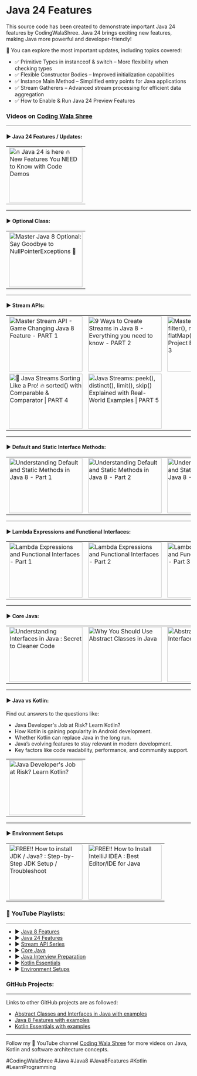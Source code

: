 # Java 24 Features

This source code has been created to demonstrate important Java 24 features by CodingWalaShree.
Java 24 brings exciting new features, making Java more powerful and developer-friendly!

📌 You can explore the most important updates, including topics covered:
- ✅ Primitive Types in instanceof & switch – More flexibility when checking types
- ✅ Flexible Constructor Bodies – Improved initialization capabilities
- ✅ Instance Main Method – Simplified entry points for Java applications
- ✅ Stream Gatherers – Advanced stream processing for efficient data aggregation
- ✅ How to Enable & Run Java 24 Preview Features

### Videos on [Coding Wala Shree](https://www.youtube.com/@CodingwalaShree)

***

#### ▶️ Java 24 Features / Updates:
<table>
   <tr style="border:none !important;">
      <td style="border:none !important;">
         <a href="http://www.youtube.com/watch?feature=player_embedded&v=6JGSivtCYGM
           " target="_blank"><img src="http://img.youtube.com/vi/6JGSivtCYGM/0.jpg"
           alt="🔥 Java 24 is here 🔥 New Features You NEED to Know with Code Demos" width="200" height="150" border="0" /></a>
      </td>
   </tr>
</table>

***
#### ▶️ Optional Class:
<table>
   <tr style="border:none !important;">
      <td style="border:none !important;">
         <a href="http://www.youtube.com/watch?feature=player_embedded&v=wsfRJFqvPS0
           " target="_blank"><img src="http://img.youtube.com/vi/wsfRJFqvPS0/0.jpg"
           alt="Master Java 8 Optional: Say Goodbye to NullPointerExceptions 🚀" width="200" height="150" border="0" /></a>
      </td>
   </tr>
</table>

***

#### ▶️ Stream APIs:

<table>
   <tr style="border:none !important;">
      <td style="border:none !important;">
         <a href="http://www.youtube.com/watch?feature=player_embedded&v=Dox6YeuDPtk
           " target="_blank"><img src="http://img.youtube.com/vi/Dox6YeuDPtk/0.jpg"
           alt="Master Stream API - Game Changing Java 8 Feature - PART 1" width="200" height="150" border="0" /></a>
      </td>
      <td style="border:none !important;">
         <a href="http://www.youtube.com/watch?feature=player_embedded&v=THQ1TApfuhg
           " target="_blank"><img src="http://img.youtube.com/vi/THQ1TApfuhg/0.jpg"
           alt="9 Ways to Create Streams in Java 8 - Everything you need to know - PART 2" width="200" height="150" border="0" /></a>
      </td>
      <td style="border:none !important;">
         <a href="http://www.youtube.com/watch?feature=player_embedded&v=bX7Jiboa_Bs
           " target="_blank"><img src="http://img.youtube.com/vi/bX7Jiboa_Bs/0.jpg"
           alt="Master Java Streams: filter(), map(), and flatMap() with Real-Project Examples! - PART 3" width="200" height="150" border="0" /></a>
      </td>
   </tr>
   <tr style="border:none !important;">
      <td style="border:none !important;">
         <a href="http://www.youtube.com/watch?feature=player_embedded&v=kmz2DhPSGiA
           " target="_blank"><img src="http://img.youtube.com/vi/kmz2DhPSGiA/0.jpg"
           alt="🚀 Java Streams Sorting Like a Pro! 🔥 sorted() with Comparable & Comparator | PART 4" width="200" height="150" border="0" /></a>
      </td>
      <td style="border:none !important;">
         <a href="http://www.youtube.com/watch?feature=player_embedded&v=hWY8eINc2yA
           " target="_blank"><img src="http://img.youtube.com/vi/hWY8eINc2yA/0.jpg"
           alt="Java Streams: peek(), distinct(), limit(), skip() Explained with Real-World Examples | PART 5" width="200" height="150" border="0" /></a>
      </td>
   </tr>
</table>

***

#### ▶️ Default and Static Interface Methods:

<table>
   <tr style="border:none !important;">
      <td style="border:none !important;">
         <a href="http://www.youtube.com/watch?feature=player_embedded&v=meFi5pR-Y4w
           " target="_blank"><img src="http://img.youtube.com/vi/meFi5pR-Y4w/0.jpg"
           alt="Understanding Default and Static Methods in Java 8 - Part 1" width="200" height="150" border="0" /></a>
      </td>
      <td style="border:none !important;">
         <a href="http://www.youtube.com/watch?feature=player_embedded&v=0RbiKB3t0Qk
           " target="_blank"><img src="http://img.youtube.com/vi/0RbiKB3t0Qk/0.jpg"
           alt="Understanding Default and Static Methods in Java 8 - Part 2" width="200" height="150" border="0" /></a>
      </td>
      <td style="border:none !important;">
         <a href="http://www.youtube.com/watch?feature=player_embedded&v=xq3vbXNPnac
           " target="_blank"><img src="http://img.youtube.com/vi/xq3vbXNPnac/0.jpg"
           alt="Understanding Default and Static Methods in Java 8 - Part 3" width="200" height="150" border="0" /></a>
      </td>
   </tr>
</table>

***

#### ▶️ Lambda Expressions and Functional Interfaces:

<table>
   <tr style="border:none !important;">
      <td style="border:none !important;">
         <a href="http://www.youtube.com/watch?feature=player_embedded&v=ywr5Ojc2sBA
           " target="_blank"><img src="http://img.youtube.com/vi/ywr5Ojc2sBA/0.jpg"
           alt="Lambda Expressions and Functional Interfaces - Part 1" width="200" height="150" border="0" /></a>
      </td>
      <td style="border:none !important;">
         <a href="http://www.youtube.com/watch?feature=player_embedded&v=yRagq3IAgVo
           " target="_blank"><img src="http://img.youtube.com/vi/yRagq3IAgVo/0.jpg"
           alt="Lambda Expressions and Functional Interfaces - Part 2" width="200" height="150" border="0" /></a>
      </td>
      <td style="border:none !important;">
         <a href="http://www.youtube.com/watch?feature=player_embedded&v=9JhCJ73kvmM
           " target="_blank"><img src="http://img.youtube.com/vi/9JhCJ73kvmM/0.jpg"
           alt="Lambda Expressions and Functional Interfaces - Part 3" width="200" height="150" border="0" /></a>
      </td>
   </tr>
</table>

***

#### ▶️ Core Java:

<table style="border:none !important;">
   <tr style="border:none !important;">
      <td style="border:none !important;">
         <a href="http://www.youtube.com/watch?feature=player_embedded&v=NZK5p3RIUic
           " target="_blank"><img src="http://img.youtube.com/vi/NZK5p3RIUic/0.jpg"
           alt="Understanding Interfaces in Java : Secret to Cleaner Code" width="200" height="150" border="0" /></a>
      </td>
      <td style="border:none !important;">
         <a href="http://www.youtube.com/watch?feature=player_embedded&v=5L4U87By3_Y
           " target="_blank"><img src="http://img.youtube.com/vi/5L4U87By3_Y/0.jpg"
           alt="Why You Should Use Abstract Classes in Java" width="200" height="150" border="0" /></a>
      </td>
      <td style="border:none !important;">
         <a href="http://www.youtube.com/watch?feature=player_embedded&v=mPj7CH8zCaU
           " target="_blank"><img src="http://img.youtube.com/vi/mPj7CH8zCaU/0.jpg"
           alt="Abstract Classes vs Interfaces in Java" width="200" height="150" border="0" /></a>
      </td>
      <td style="border:none !important;">
         <a href="http://www.youtube.com/watch?feature=player_embedded&v=bL51oOaAllo
           " target="_blank"><img src="http://img.youtube.com/vi/bL51oOaAllo/0.jpg"
           alt="JDK vs JRE vs JVM in 3 minutes!" width="200" height="150" border="0" /></a>
      </td>
   </tr>
</table>

***

#### ▶️ Java vs Kotlin:

Find out answers to the questions like:
- Java Developer's Job at Risk? Learn Kotlin?
- How Kotlin is gaining popularity in Android development.
- Whether Kotlin can replace Java in the long run.
- Java’s evolving features to stay relevant in modern development.
- Key factors like code readability, performance, and community support.

<table>
   <tr style="border:none !important;">
      <td style="border:none !important;">
         <a href="https://www.youtube.com/watch?v=dp_KyRtzAzw
           " target="_blank"><img src="http://img.youtube.com/vi/dp_KyRtzAzw/0.jpg"
           alt="Java Developer's Job at Risk? Learn Kotlin?" width="200" height="150" border="0" /></a>
      </td>
    </tr>
</table>

***

#### ▶️ Environment Setups

<table>
   <tr style="border:none !important;">
      <td style="border:none !important;">
         <a href="https://www.youtube.com/watch?v=uWAL4KHSjMU
           " target="_blank"><img src="http://img.youtube.com/vi/uWAL4KHSjMU/0.jpg"
           alt="FREE!! How to install JDK / Java? : Step-by-Step JDK Setup / Troubleshoot" width="200" height="150" border="0" /></a>
      </td>
      <td style="border:none !important;">
         <a href="https://www.youtube.com/watch?v=RY9YgLToNmE
           " target="_blank"><img src="http://img.youtube.com/vi/RY9YgLToNmE/0.jpg"
           alt="FREE!! How to Install IntelliJ IDEA : Best Editor/IDE for Java" width="200" height="150" border="0" /></a>
      </td>
    </tr>
</table>


### 🎥 YouTube Playlists:
***
* ▶ [ Java 8 Features ](https://www.youtube.com/playlist?list=PL0NAuwT3sREIpmVKgApk2vauQ4zWAenen)
* ▶ [ Java 24 Features ](https://www.youtube.com/watch?v=6JGSivtCYGM&list=PL0NAuwT3sREIyaMOqdAXLyXiluIluSSX1&index=1)
* ▶ [ Stream API Series ](https://www.youtube.com/watch?v=M5cfPqelPns&list=PL0NAuwT3sRELBft7_H5zODOi2WnQhFwxd)
* ▶ [ Core Java ](https://www.youtube.com/playlist?list=PL0NAuwT3sREK2RpKdYhCM-7J9hoaPr9oY)
* ▶ [ Java Interview Preparation ](https://www.youtube.com/playlist?list=PL0NAuwT3sRELG-VTgkp9qMelukbqMxuQK)
* ▶ [ Kotlin Essentials ](https://www.youtube.com/playlist?list=PL0NAuwT3sREJIquQlohcGhwfQJ7QhtEeb)
* ▶ [ Environment Setups ](https://www.youtube.com/playlist?list=PL0NAuwT3sREKiFWTFPxuV7Wib-EOvE4y1)


### GitHub Projects:
***
Links to other GitHub projects are as followed:
* [ Abstract Classes and Interfaces in Java with examples ](https://github.com/codingwalashree/codingwalashree-abstract-class-interface-demo)
* [ Java 8 Features with examples ](https://github.com/codingwalashree/codingwalashree-java8-features)
* [ Kotlin Essentials with examples ](https://github.com/codingwalashree/kotlin-fundamentals)

***
Follow my 🔴 YouTube channel [Coding Wala Shree](https://www.youtube.com/@CodingwalaShree) for more videos on Java, Kotlin and software architecture concepts.

#CodingWalaShree #Java #Java8 #Java8Features #Kotlin #LearnProgramming
